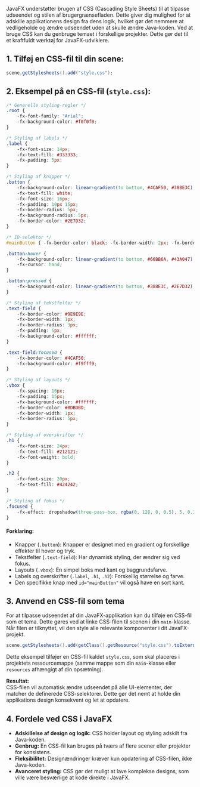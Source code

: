 JavaFX understøtter brugen af CSS (Cascading Style Sheets) til at tilpasse udseendet og stilen af brugergrænsefladen. Dette giver dig mulighed for at adskille applikationens design fra dens logik, hvilket gør det nemmere at vedligeholde og ændre udseendet uden at skulle ændre Java-koden. 
Ved at bruge CSS kan du genbruge temaet i forskellige projekter. Dette gør det til et kraftfuldt værktøj for JavaFX-udviklere.

## 1. Tilføj en CSS-fil til din scene:

```java title:styling
scene.getStylesheets().add("style.css");
```

## 2. Eksempel på en CSS-fil (`style.css`):
```css title:style.css
/* Generelle styling-regler */
.root {
    -fx-font-family: "Arial";
    -fx-background-color: #f0f0f0;
}

/* Styling af labels */
.label {
    -fx-font-size: 14px;
    -fx-text-fill: #333333;
    -fx-padding: 5px;
}

/* Styling af knapper */
.button {
    -fx-background-color: linear-gradient(to bottom, #4CAF50, #388E3C);
    -fx-text-fill: white;
    -fx-font-size: 16px;
    -fx-padding: 10px 15px;
    -fx-border-radius: 5px;
    -fx-background-radius: 5px;
    -fx-border-color: #2E7D32;
}

/* ID-selektor */ 
#mainButton { -fx-border-color: black; -fx-border-width: 2px; -fx-border-radius: 5px; }

.button:hover {
    -fx-background-color: linear-gradient(to bottom, #66BB6A, #43A047);
    -fx-cursor: hand;
}

.button:pressed {
    -fx-background-color: linear-gradient(to bottom, #388E3C, #2E7D32);
}

/* Styling af tekstfelter */
.text-field {
    -fx-border-color: #9E9E9E;
    -fx-border-width: 1px;
    -fx-border-radius: 3px;
    -fx-padding: 5px;
    -fx-background-color: #ffffff;
}

.text-field:focused {
    -fx-border-color: #4CAF50;
    -fx-background-color: #f9fff9;
}

/* Styling af layouts */
.vbox {
    -fx-spacing: 10px;
    -fx-padding: 15px;
    -fx-background-color: #ffffff;
    -fx-border-color: #BDBDBD;
    -fx-border-width: 1px;
    -fx-border-radius: 5px;
}

/* Styling af overskrifter */
.h1 {
    -fx-font-size: 24px;
    -fx-text-fill: #212121;
    -fx-font-weight: bold;
}

.h2 {
    -fx-font-size: 20px;
    -fx-text-fill: #424242;
}

/* Styling af fokus */
.focused {
    -fx-effect: dropshadow(three-pass-box, rgba(0, 128, 0, 0.5), 5, 0.3, 0, 0);
}

```
#### **Forklaring:**
- Knapper (`.button`): Knapper er designet med en gradient og forskellige effekter til hover og tryk.
- Tekstfelter (`.text-field`): Har dynamisk styling, der ændrer sig ved fokus.
- Layouts (`.vbox`): En simpel boks med kant og baggrundsfarve.
- Labels og overskrifter (`.label`, `.h1`, `.h2`): Forskellig størrelse og farve.
- Den specifikke knap med `id="mainButton"` vil også have en sort kant.
## 3. Anvend en CSS-fil som tema
For at tilpasse udseendet af din JavaFX-applikation kan du tilføje en CSS-fil som et tema. Dette gøres ved at linke CSS-filen til scenen i din `main`-klasse. Når filen er tilknyttet, vil den style alle relevante komponenter i dit JavaFX-projekt.

```java
scene.getStylesheets().add(getClass().getResource("style.css").toExternalForm());
```

Dette eksempel tilføjer en CSS-fil kaldet `style.css`, som skal placeres i projektets ressourcemappe (samme mappe som din `main`-klasse eller `resources` afhængigt af din opsætning).

**Resultat:**  
CSS-filen vil automatisk ændre udseendet på alle UI-elementer, der matcher de definerede CSS-selektorer. Dette gør det nemt at holde din applikations design konsekvent og let at opdatere.

## 4. Fordele ved CSS i JavaFX
- **Adskillelse af design og logik:** CSS holder layout og styling adskilt fra Java-koden.
- **Genbrug:** En CSS-fil kan bruges på tværs af flere scener eller projekter for konsistens.
- **Fleksibilitet:** Designændringer kræver kun opdatering af CSS-filen, ikke Java-koden.
- **Avanceret styling:** CSS gør det muligt at lave komplekse designs, som ville være besværlige at kode direkte i JavaFX.